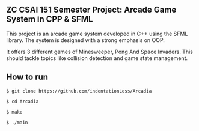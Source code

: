 ## ZC CSAI 151 Semester Project: Arcade Game System in CPP & SFML

This project is an arcade game system developed in C++ using the SFML library. The system is designed with a strong emphasis on OOP.

It offers 3 different games of Minesweeper, Pong And Space Invaders.
This should tackle topics like collision detection and game state management.

## How to run

```
$ git clone https://github.com/indentationLess/Arcadia

$ cd Arcadia

$ make

$ ./main
```